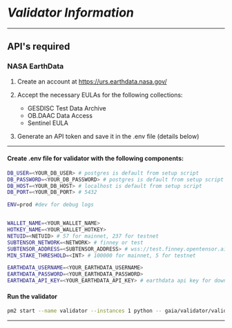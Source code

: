 # *Validator Information*

---


## **API's required**


### NASA EarthData
1. Create an account at https://urs.earthdata.nasa.gov/
2. Accept the necessary EULAs for the following collections:
    - GESDISC Test Data Archive 
    - OB.DAAC Data Access 
    - Sentinel EULA

3. Generate an API token and save it in the .env file (details below)

---

#### Create .env file for validator with the following components:
```bash
DB_USER=<YOUR_DB_USER> # postgres is default from setup script
DB_PASSWORD=<YOUR_DB_PASSWORD> # postgres is default from setup script
DB_HOST=<YOUR_DB_HOST> # localhost is default from setup script
DB_PORT=<YOUR_DB_PORT> # 5432

ENV=prod #dev for debug logs


WALLET_NAME=<YOUR_WALLET_NAME>
HOTKEY_NAME=<YOUR_WALLET_HOTKEY>
NETUID=<NETUID> # 57 for mainnet, 237 for testnet
SUBTENSOR_NETWORK=<NETWORK> # finney or test
SUBTENSOR_ADDRESS=<SUBTENSOR_ADDRESS> # wss://test.finney.opentensor.ai:443/ for testnet, wss://entrypoint-finney.opentensor.ai:443/ for mainnet (chain endpoint)
MIN_STAKE_THRESHOLD=<INT> # 100000 for mainnet, 5 for testnet

EARTHDATA_USERNAME=<YOUR_EARTHDATA_USERNAME> 
EARTHDATA_PASSWORD=<YOUR_EARTHDATA_PASSWORD>
EARTHDATA_API_KEY=<YOUR_EARTHDATA_API_KEY> # earthdata api key for downloading data from NASA
```

#### Run the validator
```bash
pm2 start --name validator --instances 1 python -- gaia/validator/validator.py 
```

---


